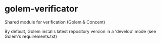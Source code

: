 # golem-verificator
 Shared module for verification (Golem &amp; Concent)

By default, Golem installs latest repository version in a 'develop' mode 
(see Golem's requirements.txt)
